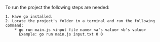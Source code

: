 To run the project the following steps are needed:

    1. Have go installed.
    2. Locate the project's folder in a terminal and run the following command: 
        * go run main.js <input file name> <a's value> <b's value> 
          Example: go run main.js input.txt 0 0
